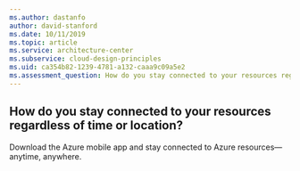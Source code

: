 ```yaml
---
ms.author: dastanfo
author: david-stanford
ms.date: 10/11/2019
ms.topic: article
ms.service: architecture-center
ms.subservice: cloud-design-principles
ms.uid: ca354b82-1239-4781-a132-caaa9c09a5e2
ms.assessment_question: How do you stay connected to your resources regardless of time or location?
---
```

## How do you stay connected to your resources regardless of time or location?

Download the Azure mobile app and stay connected to Azure resources—anytime, anywhere.
